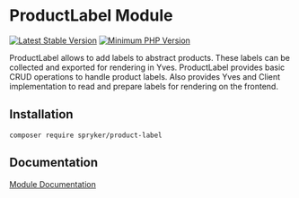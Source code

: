 # ProductLabel Module
[![Latest Stable Version](https://poser.pugx.org/spryker/product-label/v/stable.svg)](https://packagist.org/packages/spryker/product-label)
[![Minimum PHP Version](https://img.shields.io/badge/php-%3E%3D%207.4-8892BF.svg)](https://php.net/)

ProductLabel allows to add labels to abstract products. These labels can be collected and exported for rendering in Yves. ProductLabel provides basic CRUD operations to handle product labels. Also provides Yves and Client implementation to read and prepare labels for rendering on the frontend.

## Installation

```
composer require spryker/product-label
```

## Documentation

[Module Documentation](https://docs.spryker.com)
